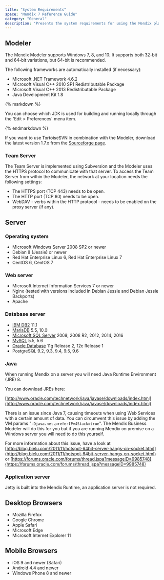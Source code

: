 ```yaml
---
title: "System Requirements"
space: "Mendix 7 Reference Guide"
category: "General"
description: "Presents the system requirements for using the Mendix platform."
---
```


## Modeler

The Mendix Modeler supports Windows 7, 8, and 10. It supports both 32-bit and 64-bit variations, but 64-bit is recommended.

The following frameworks are automatically installed (if necessary):

* Microsoft .NET Framework 4.6.2
* Microsoft Visual C++ 2010 SP1 Redistributable Package
* Microsoft Visual C++ 2013 Redistributable Package
* Java Development Kit 1.8

<div class="alert alert-warning">{% markdown %}

You can choose which JDK is used for building and running locally through the 'Edit > Preferences' menu item.

{% endmarkdown %}</div>

If you want to use TortoiseSVN in combination with the Modeler, download the latest version 1.7.x from the [Sourceforge page](http://sourceforge.net/projects/tortoisesvn/files/?source=navbar).

### Team Server

The Team Server is implemented using Subversion and the Modeler uses the HTTPS protocol to communicate with that server. To access the Team Server from within the Modeler, the network at your location needs the following settings:

* The HTTPS port (TCP 443) needs to be open.
* The HTTP port (TCP 80) needs to be open.
* WebDAV - verbs within the HTTP protocol - needs to be enabled on the proxy server (if any).

## Server

### Operating system

* Microsoft Windows Server 2008 SP2 or newer
* Debian 8 (Jessie) or newer
* Red Hat Enterprise Linux 6, Red Hat Enterprise Linux 7
* CentOS 6, CentOS 7

### Web server

* Microsoft Internet Information Services 7 or newer
* Nginx (tested with versions included in Debian Jessie and Debian Jessie Backports)
* Apache

### Database server

* [IBM DB2](db2) 11.1
* [MariaDB](mysql) 5.5, 10.0
* [Microsoft SQL Server](/howto7/on-premises-deployment/mendix-on-windows-_-microsoft-sql-server) 2008, 2008 R2, 2012, 2014, 2016
* [MySQL](mysql) 5.5, 5.6
* [Oracle Database](oracle) 11g Release 2, 12c Release 1
* PostgreSQL 9.2, 9.3, 9.4, 9.5, 9.6

### Java

When running Mendix on a server you will need Java Runtime Environment (JRE) 8.

You can download JREs here:

[http://www.oracle.com/technetwork/java/javase/downloads/index.html](http://www.oracle.com/technetwork/java/javase/downloads/index.html)

There is an issue since Java 7, causing timeouts when using Web Services with a certain amount of data. You can circumvent this issue by adding the VM params "`-Djava.net.preferIPv4Stack=true`". The Mendix Business Modeler will do this for you but if you are running Mendix on premise on a Windows server you will need to do this yourself.

For more information about this issue, have a look at [http://blog.bielu.com/2011/11/hotspot-64bit-server-hangs-on-socket.html](http://blog.bielu.com/2011/11/hotspot-64bit-server-hangs-on-socket.html) or [https://forums.oracle.com/forums/thread.jspa?messageID=9985748](https://forums.oracle.com/forums/thread.jspa?messageID=9985748)

### Application server

Jetty is built into the Mendix Runtime, an application server is not required.

## Desktop Browsers

* Mozilla Firefox 
* Google Chrome
* Apple Safari
* Microsoft Edge
* Microsoft Internet Explorer 11

## Mobile Browsers

* iOS 9 and newer (Safari)
* Android 4.4 and newer
* Windows Phone 8 and newer
